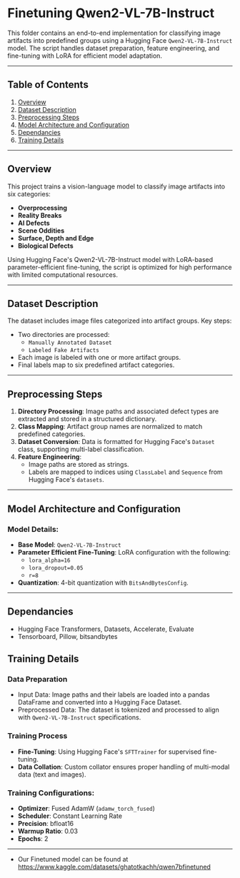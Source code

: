 # Finetuning Qwen2-VL-7B-Instruct

This folder contains an end-to-end implementation for classifying image artifacts into predefined groups using a Hugging Face `Qwen2-VL-7B-Instruct` model. The script handles dataset preparation, feature engineering, and fine-tuning with LoRA for efficient model adaptation. 

---

## Table of Contents
1. [Overview](#overview)  
2. [Dataset Description](#dataset-description)  
3. [Preprocessing Steps](#preprocessing-steps)  
4. [Model Architecture and Configuration](#model-architecture-and-configuration)  
5. [Dependancies](#dependancies)  
6. [Training Details](#training-details)  
---

## Overview

This project trains a vision-language model to classify image artifacts into six categories:
- **Overprocessing**
- **Reality Breaks**
- **AI Defects**
- **Scene Oddities**
- **Surface, Depth and Edge**
- **Biological Defects**

Using Hugging Face's Qwen2-VL-7B-Instruct model with LoRA-based parameter-efficient fine-tuning, the script is optimized for high performance with limited computational resources.

---

## Dataset Description

The dataset includes image files categorized into artifact groups. Key steps:
- Two directories are processed: 
  - `Manually Annotated Dataset`
  - `Labeled Fake Artifacts`
- Each image is labeled with one or more artifact groups.  
- Final labels map to six predefined artifact categories.

---

## Preprocessing Steps

1. **Directory Processing**: Image paths and associated defect types are extracted and stored in a structured dictionary.
2. **Class Mapping**: Artifact group names are normalized to match predefined categories.
3. **Dataset Conversion**: Data is formatted for Hugging Face's `Dataset` class, supporting multi-label classification.
4. **Feature Engineering**: 
   - Image paths are stored as strings.
   - Labels are mapped to indices using `ClassLabel` and `Sequence` from Hugging Face's `datasets`.

---

## Model Architecture and Configuration

### Model Details:
- **Base Model**: `Qwen2-VL-7B-Instruct`  
- **Parameter Efficient Fine-Tuning**: LoRA configuration with the following:
  - `lora_alpha=16`
  - `lora_dropout=0.05`
  - `r=8`
- **Quantization**: 4-bit quantization with `BitsAndBytesConfig`.

---

## Dependancies
- Hugging Face Transformers, Datasets, Accelerate, Evaluate  
- Tensorboard, Pillow, bitsandbytes

## Training Details

### Data Preparation
- Input Data: Image paths and their labels are loaded into a pandas DataFrame and converted into a Hugging Face Dataset.
- Preprocessed Data: The dataset is tokenized and processed to align with `Qwen2-VL-7B-Instruct` specifications.

### Training Process
- **Fine-Tuning**: Using Hugging Face's `SFTTrainer` for supervised fine-tuning.
- **Data Collation**: Custom collator ensures proper handling of multi-modal data (text and images).

### Training Configurations:
- **Optimizer**: Fused AdamW (`adamw_torch_fused`)  
- **Scheduler**: Constant Learning Rate  
- **Precision**: bfloat16  
- **Warmup Ratio**: 0.03  
- **Epochs**: 2  

---

- Our Finetuned model can be found at https://www.kaggle.com/datasets/ghatotkachh/qwen7bfinetuned

